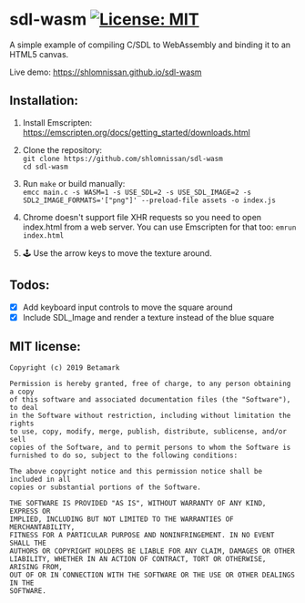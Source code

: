 # sdl-wasm [![License: MIT](https://img.shields.io/badge/License-MIT-blue.svg)](https://opensource.org/licenses/MIT)

A simple example of compiling C/SDL to WebAssembly and binding it to an HTML5 canvas. 

Live demo: https://shlomnissan.github.io/sdl-wasm

## Installation:

1. Install Emscripten:<br/>
https://emscripten.org/docs/getting_started/downloads.html

2. Clone the repository:<br/>
`git clone https://github.com/shlomnissan/sdl-wasm`<br/>
`cd sdl-wasm`

3. Run `make` or build manually:<br/>
`emcc main.c -s WASM=1 -s USE_SDL=2 -s USE_SDL_IMAGE=2 -s SDL2_IMAGE_FORMATS='["png"]' --preload-file assets -o index.js`

4. Chrome doesn't support file XHR requests so you need to open index.html from a web server. You can use Emscripten for that too: 
`emrun index.html`

5. 🕹 Use the arrow keys to move the texture around.

## Todos:

- [x] Add keyboard input controls to move the square around
- [x] Include SDL_Image and render a texture instead of the blue square

## MIT license:

```
Copyright (c) 2019 Betamark

Permission is hereby granted, free of charge, to any person obtaining a copy
of this software and associated documentation files (the "Software"), to deal
in the Software without restriction, including without limitation the rights
to use, copy, modify, merge, publish, distribute, sublicense, and/or sell
copies of the Software, and to permit persons to whom the Software is
furnished to do so, subject to the following conditions:

The above copyright notice and this permission notice shall be included in all
copies or substantial portions of the Software.

THE SOFTWARE IS PROVIDED "AS IS", WITHOUT WARRANTY OF ANY KIND, EXPRESS OR
IMPLIED, INCLUDING BUT NOT LIMITED TO THE WARRANTIES OF MERCHANTABILITY,
FITNESS FOR A PARTICULAR PURPOSE AND NONINFRINGEMENT. IN NO EVENT SHALL THE
AUTHORS OR COPYRIGHT HOLDERS BE LIABLE FOR ANY CLAIM, DAMAGES OR OTHER
LIABILITY, WHETHER IN AN ACTION OF CONTRACT, TORT OR OTHERWISE, ARISING FROM,
OUT OF OR IN CONNECTION WITH THE SOFTWARE OR THE USE OR OTHER DEALINGS IN THE
SOFTWARE.
```
